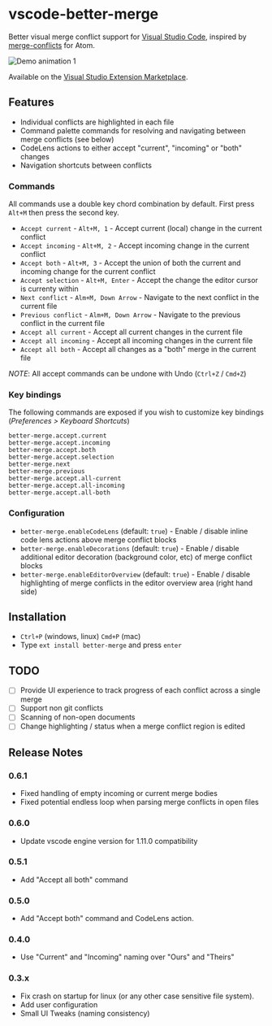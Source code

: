 # vscode-better-merge

Better visual merge conflict support for [Visual Studio Code](http://code.visualstudio.com/), inspired by [merge-conflicts](https://atom.io/packages/merge-conflicts) for Atom.

![Demo animation 1](content/1.gif)

Available on the [Visual Studio Extension Marketplace](https://marketplace.visualstudio.com/items?itemName=pprice.better-merge).

## Features

 - Individual conflicts are highlighted in each file
 - Command palette commands for resolving and navigating between merge conflicts (see below)
 - CodeLens actions to either accept "current", "incoming" or "both" changes
 - Navigation shortcuts between conflicts

### Commands

All commands use a double key chord combination by default. First press `Alt+M` then press the second key.

 - `Accept current` - `Alt+M, 1` - Accept current (local) change in the current conflict
 - `Accept incoming` - `Alt+M, 2` - Accept incoming change in the current conflict
 - `Accept both` - `Alt+M, 3` - Accept the union of both the current and incoming change for the current conflict
 - `Accept selection` - `Alt+M, Enter` - Accept the change the editor cursor is currenty within
 - `Next conflict` - `Alm+M, Down Arrow` - Navigate to the next conflict in the current file
 - `Previous conflict` - `Alm+M, Down Arrow` - Navigate to the previous conflict in the current file
 - `Accept all current` - Accept all current changes in the current file
 - `Accept all incoming` - Accept all incoming changes in the current file
 - `Accept all both` - Accept all changes as a "both" merge in the current file

*NOTE*: All accept commands can be undone with Undo (`Ctrl+Z` / `Cmd+Z`)

### Key bindings

The following commands are exposed if you wish to customize key bindings (*Preferences > Keyboard Shortcuts*)

```
better-merge.accept.current
better-merge.accept.incoming
better-merge.accept.both
better-merge.accept.selection
better-merge.next
better-merge.previous
better-merge.accept.all-current
better-merge.accept.all-incoming
better-merge.accept.all-both
```

### Configuration

- `better-merge.enableCodeLens` (default: `true`) - Enable / disable inline code lens actions above merge conflict blocks
- `better-merge.enableDecorations` (default: `true`) - Enable / disable additional editor decoration (background color, etc) of merge conflict blocks
- `better-merge.enableEditorOverview` (default: `true`) - Enable / disable highlighting of merge conflicts in the editor overview area (right hand side)

## Installation

- `Ctrl+P` (windows, linux) `Cmd+P` (mac)
- Type `ext install better-merge` and press `enter`

## TODO

 - [ ] Provide UI experience to track progress of each conflict across a single merge
 - [ ] Support non git conflicts
 - [ ] Scanning of non-open documents
 - [ ] Change highlighting / status when a merge conflict region is edited

## Release Notes

### 0.6.1
 - Fixed handling of empty incoming or current merge bodies
 - Fixed potential endless loop when parsing merge conflicts in open files

### 0.6.0
 - Update vscode engine version for 1.11.0 compatibility

### 0.5.1
 - Add "Accept all both" command

### 0.5.0
 - Add "Accept both" command and CodeLens action.

### 0.4.0
 - Use "Current" and "Incoming" naming over "Ours" and "Theirs"

### 0.3.x
 - Fix crash on startup for linux (or any other case sensitive file system).
 - Add user configuration
 - Small UI Tweaks (naming consistency)


